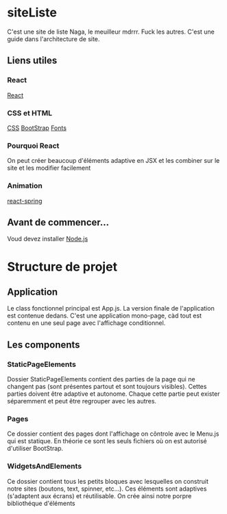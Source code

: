 # siteListe

C'est une site de liste Naga, le meuilleur mdrrr. Fuck les autres.
C'est une guide dans l'architecture de site.

## Liens utiles
### React
[React](https://reactjs.org/docs/hello-world.html)

### CSS et HTML
[CSS](https://www.w3schools.com/cssref/)
[BootStrap](https://getbootstrap.com/docs/4.5/layout/overview/)
[Fonts](https://www.1001fonts.com/free-fonts-for-commercial-use.html)

### Pourquoi React

On peut créer beaucoup d'éléments adaptive en JSX et les combiner sur le site et les modifier facilement

### Animation

[react-spring](https://blog.logrocket.com/animations-with-react-spring/#:~:text=%20Implementing%20animations%20in%20React%20with%20React%20Spring,best%20way%20to%20add%20React%20Spring...%20More%20)

## Avant de commencer...

Voud devez installer [Node.js](https://nodejs.org/en/)

# Structure de projet

## Application

Le class fonctionnel principal est App.js. La version finale de l'application est contenue dedans.
C'est une application mono-page, càd tout est contenu en une seul page avec l'affichage conditionnel.

## Les components

### StaticPageElements
Dossier StaticPageElements contient des parties de la page qui ne changent pas (sont présentes partout et sont toujours visibles). Cettes parties doivent être adaptive et autonome. Chaque cette partie peut exister séparemment et peut être regrouper avec les autres.

### Pages

Ce dossier contient des pages dont l'affichage on côntrole avec le Menu.js qui est statique. En théorie ce sont les seuls fichiers où on est autorisé d'utiliser BootStrap.

### WidgetsAndElements

Ce dossier contient tous les petits bloques avec lesquelles on construit notre sites (boutons, text, spinner, etc...).
Ces éléments sont adaptives (s'adaptent aux écrans) et réutilisable. On crée ainsi notre porpre bibliothéque d'éléments
